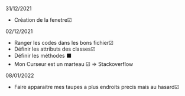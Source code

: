31/12/2021
- Création de la fenetre☑	

02/12/2021
- Ranger les codes dans les bons fichier☑	
- Définir les attributs des classes☑	
- Définir les méthodes ⬛
- Mon Curseur est un marteau ☑ => Stackoverflow

08/01/2022
- Faire apparaitre mes taupes a plus endroits precis mais au hasard☑
